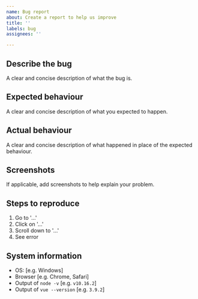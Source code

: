 ```yaml
---
name: Bug report
about: Create a report to help us improve
title: ''
labels: bug
assignees: ''

---
```


## Describe the bug

A clear and concise description of what the bug is.

## Expected behaviour

A clear and concise description of what you expected to happen.

## Actual behaviour

A clear and concise description of what happened in place of the expected behaviour.

## Screenshots

If applicable, add screenshots to help explain your problem.

## Steps to reproduce

1. Go to '...'
2. Click on '...'
3. Scroll down to '...'
4. See error

## System information

- OS: [e.g. Windows]
- Browser [e.g. Chrome, Safari]
- Output of `node -v` [e.g. `v10.16.2`]
- Output of `vue --version` [e.g. `3.9.2`]

<!-- Add any other context about the problem here. -->
